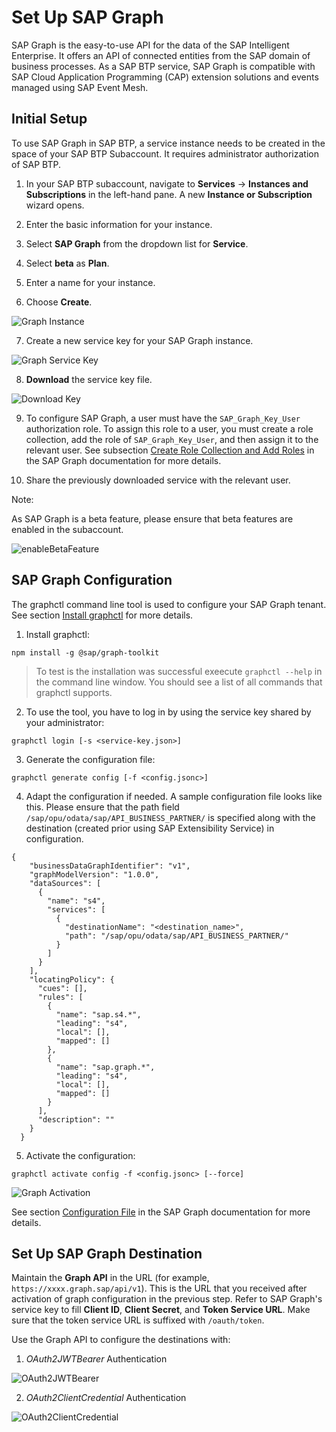 # Set Up SAP Graph

SAP Graph is the easy-to-use API for the data of the SAP Intelligent Enterprise. It offers an API of connected entities from the SAP domain of business processes. As a SAP BTP service, SAP Graph is compatible with SAP Cloud Application Programming (CAP) extension solutions and events managed using SAP Event Mesh.

## Initial Setup

To use SAP Graph in SAP BTP, a service instance needs to be created in the space of your SAP BTP Subaccount.
It requires administrator authorization of SAP BTP.

1. In your SAP BTP subaccount, navigate to **Services** &rarr; **Instances and Subscriptions** in the left-hand pane. A new **Instance or Subscription** wizard opens.

2. Enter the basic information for your instance.

3. Select **SAP Graph** from the dropdown list for **Service**.

4. Select **beta** as **Plan**.

5. Enter a name for your instance.

6. Choose **Create**.

![Graph Instance](./images/graphInstance.png)

7. Create a new service key for your SAP Graph instance.

![Graph Service Key](./images/serviceKey.png)

8. **Download** the service key file.

![Download Key](./images/downloadKey.png)

9. To configure SAP Graph, a user must have the `SAP_Graph_Key_User` authorization role. To assign this role to a user, you must create a role collection, add the role of `SAP_Graph_Key_User`, and then assign it to the relevant user. See subsection [Create Role Collection and Add Roles](https://help.sap.com/viewer/84bbf6acb5384861add4cb6939bef647/PROD/en-US/d3a155b8842b4a43b1367c2edb1c964e.html) in the SAP Graph documentation for more details.

10. Share the previously downloaded service with the relevant user.

Note:

As SAP Graph is a beta feature, please ensure that beta features are enabled in the subaccount.

![enableBetaFeature](./images/enableBetaFeature.png)

## SAP Graph Configuration

The graphctl command line tool is used to configure your SAP Graph tenant. See section [Install graphctl](https://help.sap.com/viewer/84bbf6acb5384861add4cb6939bef647/PROD/en-US/b1b729334aae4021870374237016516e.html) for more details.

1. Install graphctl:

  ```
  npm install -g @sap/graph-toolkit
  ```
  
  > To test is the installation was successful exeecute `graphctl --help` in the command line window. You should see a list of all commands that graphctl supports.

2. To use the tool, you have to log in by using the service key shared by your administrator:

  ```
  graphctl login [-s <service-key.json>]
  ```

3. Generate the configuration file:

  ```
  graphctl generate config [-f <config.jsonc>]
  ```

4. Adapt the configuration if needed. A sample configuration file looks like this. Please ensure that the path field `/sap/opu/odata/sap/API_BUSINESS_PARTNER/` is specified along with the destination (created prior using SAP Extensibility Service) in configuration.

```
{
    "businessDataGraphIdentifier": "v1",
    "graphModelVersion": "1.0.0",
    "dataSources": [
      {
        "name": "s4",
        "services": [
          {
            "destinationName": "<destination_name>",
            "path": "/sap/opu/odata/sap/API_BUSINESS_PARTNER/"
          }
        ]
      }
    ],
    "locatingPolicy": {
      "cues": [],
      "rules": [
        {
          "name": "sap.s4.*",
          "leading": "s4",
          "local": [],
          "mapped": []
        },
        {
          "name": "sap.graph.*",
          "leading": "s4",
          "local": [],
          "mapped": []
        }
      ],
      "description": ""
    }
  }
```

5. Activate the configuration:

  ```
  graphctl activate config -f <config.jsonc> [--force]
  ```

  ![Graph Activation](./images/graphActivation.png)

See section [Configuration File](https://help.sap.com/viewer/84bbf6acb5384861add4cb6939bef647/PROD/en-US/56a40529c2ef42969dfc94c44e603bde.html) in the SAP Graph documentation for more details.

## Set Up SAP Graph Destination

Maintain the **Graph API** in the URL (for example, `https://xxxx.graph.sap/api/v1`). This is the URL that you received after activation of graph configuration in the previous step. Refer to SAP Graph's service key to fill **Client ID**, **Client Secret**, and **Token Service URL**. Make sure that the token service URL is suffixed with `/oauth/token`.

Use the Graph API to configure the destinations with:

1. *OAuth2JWTBearer* Authentication

![OAuth2JWTBearer](./images/OAuth2JWTBearerDestination.png)

2. *OAuth2ClientCredential* Authentication

![OAuth2ClientCredential](./images/OAuth2ClientCredentialDestination.png)

